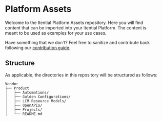 # Platform Assets

Welcome to the Itential Platform Assets repository. Here you will find content that can be imported into your Itential Platform. The content is meant to be used as examples for your use cases.

Have something that we don't? Feel free to sanitize and contribute back following our [contribution guide](./contributing.md).

## Structure

As applicable, the directories in this repository will be structured as follows:

    Vendor
    ├── Product
    │   ├── Automations/
    │   ├── Golden Configurations/
    │   ├── LCM Resource Models/
    │   ├── OpenAPIs/
    │   ├── Projects/
    │   └── README.md

